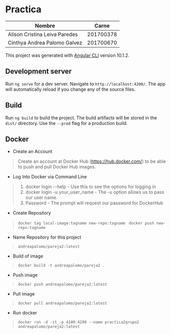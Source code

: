 # Practica

| Nombre                        | Carne     |
| ----------------------------- | --------- |
| Alison Cristina Leiva Paredes | 201700378 |
| Cinthya Andrea Palomo Galvez  | 201700670 |

This project was generated with [Angular CLI](https://github.com/angular/angular-cli) version 10.1.2.

## Development server

Run `ng serve` for a dev server. Navigate to `http://localhost:4200/`. The app will automatically reload if you change any of the source files.

## Build

Run `ng build` to build the project. The build artifacts will be stored in the `dist/` directory. Use the `--prod` flag for a production build.

## Docker

* Create an Account

> Create an account at Docker Hub (https://hub.docker.com/) to be able to push and pull Docker Hub images.


* Log Into Docker via Command Line

> 1. docker login --help - Use this to see the options for logging in
> 2. docker login -u your_user_name - The -u option allows us to pass our user name.
> 3. Password - The prompt will request our password for DockerHub

* Create Repository
> `docker tag local-image:tagname new-repo:tagname `
> `docker push new-repo:tagname`

* Name Repository for this project
> `andreapalomo/pareja2:latest`

* Build of image
> `docker build -t andreapalomo/pareja2 .`

* Push image 

> `docker push andreapalomo/pareja2:latest`

* Pull image
> `docker pull andreapalomo/pareja2:latest`

* Run docker 

> `docker run -d -it -p 4100:4200 --name practica2grupo2 andreapalomo/pareja2:latest`
